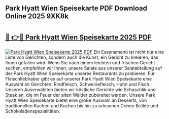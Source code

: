 ## Park Hyatt Wien Speisekarte PDF Download Online 2025 9XK8k

# <h2><a href="http://gc9m63.nevu.top/?p=Park+Hyatt+Wien+Speisekarte">🔗 👉🔴 Park Hyatt Wien Speisekarte 2025 PDF</a></h2>

[![Park Hyatt Wien Speisekarte 2025 PDF](https://i.imgur.com/dBaPXMq.png)](http://gc9m63.nevu.top/?p=Park+Hyatt+Wien+Speisekarte)
Ein Essensmenü ist nicht nur eine Liste von Gerichten, sondern auch die Kunst, ein Gericht zu kreieren, das Ihnen gefallen wird. Wenn Sie nach einem leichten und frischen Gericht suchen, empfehlen wir Ihnen, unsere Salate aus unserer Salatabteilung auf der Park Hyatt Wien Speisekarte unseres Restaurants zu probieren. Für Fleischliebhaber gibt es auf unserer Park Hyatt Wien Speisekarte eine Auswahl an Gerichten: Rindfleisch, Schweinefleisch, Huhn und Fisch. Unseren Auserwählten bieten wir köstliche Gerichte wie Schaschlik und Steak an, die im Feuer der alten Wälder zubereitet werden. Unsere Park Hyatt Wien Speisekarte bietet eine große Auswahl an Desserts, von traditionellen Kuchen und Kuchen bis hin zu erlesenen Crème Brûlée und Schokoladenspezialitäten.
